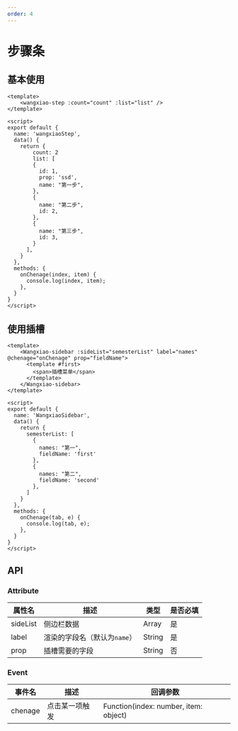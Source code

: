 ```yaml
---
order: 4
---
```

# 步骤条

## 基本使用
```vue
<template>
    <wangxiao-step :count="count" :list="list" />
</template>

<script>
export default {
  name: 'wangxiaoStep',
  data() {
    return {
        count: 2
        list: [
        {
          id: 1,
          prop: 'ssd',
          name: "第一步",
        },
        {
          name: "第二步",
          id: 2,
        },
        {
          name: "第三步",
          id: 3,
        }
      ],
    }
  },
  methods: {
    onChenage(index, item) {
      console.log(index, item);
    },
  }
}
</script>
```

## 使用插槽

```vue
<template>
    <Wangxiao-sidebar :sideList="semesterList" label="names" @chenage="onChenage" prop="fieldName">
      <template #first>
        <span>插槽菜单</span>
      </template>
    </Wangxiao-sidebar>
</template>

<script>
export default {
  name: 'WangxiaoSidebar',
  data() {
    return {
      semesterList: [
        {
          names: "第一",
          fieldName: 'first'
        },
        {
          names: "第二",
          fieldName: 'second'
        },
      ]
    }
  },
  methods: {
    onChenage(tab, e) {
      console.log(tab, e);
    },
  }
}
</script>
```

## API

### Attribute

| 属性名   | 描述                         | 类型   | 是否必填 |
| -------- | ---------------------------- | ------ | -------- |
| sideList | 侧边栏数据                   | Array  | 是       |
| label    | 渲染的字段名（默认为`name`） | String | 是       |
| prop     | 插槽需要的字段               | String | 否       |

### Event

| 事件名  | 描述           | 回调参数                              |
| ------- | -------------- | ------------------------------------- |
| chenage | 点击某一项触发 | Function(index: number, item: object) |

